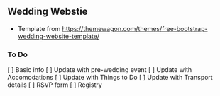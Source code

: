 ## Wedding Webstie

* Template from https://themewagon.com/themes/free-bootstrap-wedding-website-template/

### To Do
[ ] Basic info
[ ] Update with pre-wedding event
[ ] Update with Accomodations 
[ ] Update with Things to Do 
[ ] Update with Transport details
[ ] RSVP form
[ ] Registry


